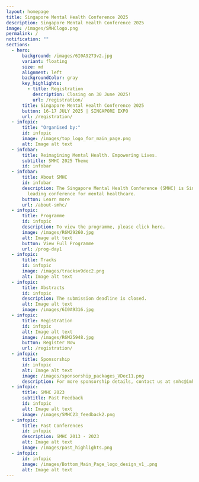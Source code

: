 ```yaml
---
layout: homepage
title: Singapore Mental Health Conference 2025
description: Singapore Mental Health Conference 2025
image: /images/SMHClogo.png
permalink: /
notification: ""
sections:
  - hero:
      background: /images/6I0A9273v2.jpg
      variant: floating
      size: md
      alignment: left
      backgroundColor: gray
      key_highlights:
        - title: Registration
          description: Closing on 30 June 2025!
          url: /registration/
      title: Singapore Mental Health Conference 2025
      button: 16-17 JULY 2025 | SINGAPORE EXPO
      url: /registration/
  - infopic:
      title: "Organised by:"
      id: infopic
      image: /images/top_logo_for_main_page.png
      alt: Image alt text
  - infobar:
      title: Reimagining Mental Health. Empowering Lives.
      subtitle: SMHC 2025 Theme
      id: infobar
  - infobar:
      title: About SMHC
      id: infobar
      description: The Singapore Mental Health Conference (SMHC) is Singapore's
        leading conference for mental healthcare.
      button: Learn more
      url: /about-smhc/
  - infopic:
      title: Programme
      id: infopic
      description: To view the programme, please click here.
      image: /images/R6M29260.jpg
      alt: Image alt text
      button: View Full Programme
      url: /prog-day1
  - infopic:
      title: Tracks
      id: infopic
      image: /images/tracksv9dec2.png
      alt: Image alt text
  - infopic:
      title: Abstracts
      id: infopic
      description: The submission deadline is closed.
      alt: Image alt text
      image: /images/6I0A9316.jpg
  - infopic:
      title: Registration
      id: infopic
      alt: Image alt text
      image: /images/R6M25948.jpg
      button: Register Now
      url: /registration/
  - infopic:
      title: Sponsorship
      id: infopic
      alt: Image alt text
      image: /images/sponsorship_packages_VDec11.png
      description: For more sponsorship details, contact us at smhc@imh.com.sg
  - infopic:
      title: SMHC 2023
      subtitle: Past Feedback
      id: infopic
      alt: Image alt text
      image: /images/SMHC23_feedback2.png
  - infopic:
      title: Past Conferences
      id: infopic
      description: SMHC 2013 - 2023
      alt: Image alt text
      image: /images/past_highlights.png
  - infopic:
      id: infopic
      image: /images/Bottom_Main_Page_logo_design_v1_.png
      alt: Image alt text
---
```

